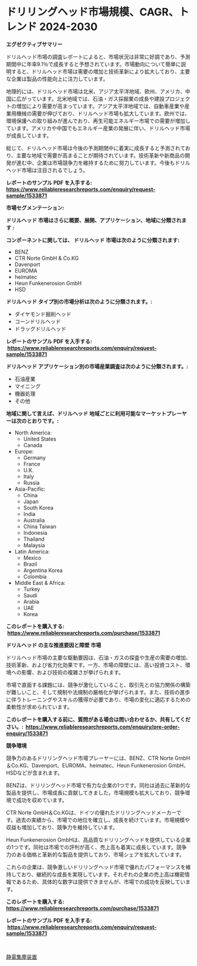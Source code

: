 <p><h1>ドリリングヘッド市場規模、CAGR、トレンド 2024-2030</h1></p><p><strong>エグゼクティブサマリー</strong></p>
<p><p>ドリルヘッド市場の調査レポートによると、市場状況は非常に好調であり、予測期間中に年率9.1％で成長すると予想されています。市場動向について簡単に説明すると、ドリルヘッド市場は需要の増加と技術革新により拡大しており、主要な企業は製品の性能向上に注力しています。</p><p>地理的には、ドリルヘッド市場は北米、アジア太平洋地域、欧州、アメリカ、中国に広がっています。北米地域では、石油・ガス採掘業の成長や建設プロジェクトの増加により需要が高まっています。アジア太平洋地域では、自動車産業や産業用機械の需要が伸びており、ドリルヘッド市場も拡大しています。欧州では、環境保護への取り組みが進んでおり、再生可能エネルギー市場での需要が増加しています。アメリカや中国でもエネルギー産業の発展に伴い、ドリルヘッド市場が成長しています。</p><p>総じて、ドリルヘッド市場は今後の予測期間中に着実に成長すると予測されており、主要な地域で需要が高まることが期待されています。技術革新や新商品の開発が進む中、企業は市場競争力を維持するために努力しています。今後もドリルヘッド市場は注目されるでしょう。</p></p>
<p><strong>レポートのサンプル PDF を入手する: <a href="https://www.reliableresearchreports.com/enquiry/request-sample/1533871">https://www.reliableresearchreports.com/enquiry/request-sample/1533871</a></strong></p>
<p><strong>市場セグメンテーション:</strong></p>
<p><strong> ドリルヘッド 市場はさらに概要、展開、アプリケーション、地域に分類されます :</strong></p>
<p><strong>コンポーネントに関しては、 ドリルヘッド 市場は次のように分類されます: &nbsp;</strong></p>
<p><ul><li>BENZ</li><li>CTR Norte GmbH & Co.KG</li><li>Davenport</li><li>EUROMA</li><li>heimatec</li><li>Heun Funkenerosion GmbH</li><li>HSD</li></ul></p>
<p><strong> ドリルヘッド タイプ別の市場分析は次のように分類されます。:</strong></p>
<p><ul><li>ダイヤモンド掘削ヘッド</li><li>コーンドリルヘッド</li><li>ドラッグドリルヘッド</li></ul></p>
<p><strong>レポートのサンプル PDF を入手する: &nbsp;<a href="https://www.reliableresearchreports.com/enquiry/request-sample/1533871">https://www.reliableresearchreports.com/enquiry/request-sample/1533871</a></strong></p>
<p><strong> ドリルヘッド アプリケーション別の市場産業調査は次のように分類されます。:</strong></p>
<p><ul><li>石油産業</li><li>マイニング</li><li>機器処理</li><li>その他</li></ul></p>
<p><strong>地域に関して言えば、ドリルヘッド 地域ごとに利用可能なマーケットプレーヤーは次のとおりです。:</strong></p>
<p><ul>
    <li>
        North America:
        <ul>
            <li>United States</li>
            <li>Canada</li>
        </ul>
    </li>
    <li>
        Europe:
        <ul>
            <li>Germany</li>
            <li>France</li>
            <li>U.K.</li>
            <li>Italy</li>
            <li>Russia</li>
        </ul>
    </li>
    <li>
        Asia-Pacific:
        <ul>
            <li>China</li>
            <li>Japan</li>
            <li>South Korea</li>
            <li>India</li>
            <li>Australia</li>
            <li>China Taiwan</li>
            <li>Indonesia</li>
            <li>Thailand</li>
            <li>Malaysia</li>
        </ul>
    </li>
    <li>
        Latin America:
        <ul>
            <li>Mexico</li>
            <li>Brazil</li>
            <li>Argentina Korea</li>
            <li>Colombia</li>
        </ul>
    </li>
    <li>
        Middle East & Africa:
        <ul>
            <li>Turkey</li>
            <li>Saudi</li>
            <li>Arabia</li>
            <li>UAE</li>
            <li>Korea</li>
        </ul>
    </li>
    </ul></p>
<p><strong>このレポートを購入する: &nbsp;<a href="https://www.reliableresearchreports.com/purchase/1533871">https://www.reliableresearchreports.com/purchase/1533871</a></strong></p>
<p><strong>ドリルヘッド の主な推進要因と障壁 市場</strong></p>
<p><p>ドリルヘッド市場の主要な駆動要因は、石油・ガスの探査や生産の需要の増加、技術革新、および省力化効果です。一方、市場の障壁には、高い投資コスト、環境への影響、および技術の複雑さが挙げられます。</p><p>市場で直面する課題には、競争が激化していること、取引先との協力関係の構築が難しいこと、そして規制や法規制の厳格化が挙げられます。また、技術の進歩に伴うトレーニングやスキルの獲得が必要であり、市場の変化に適応するための柔軟性が求められています。</p></p>
<p><strong>このレポートを購入する前に、質問がある場合は問い合わせるか、共有してください。:&nbsp; <a href="https://www.reliableresearchreports.com/enquiry/pre-order-enquiry/1533871">https://www.reliableresearchreports.com/enquiry/pre-order-enquiry/1533871</a></strong></p>
<p><strong>競争環境</strong></p>
<p><p>競争力のあるドリリングヘッド市場プレーヤーには、BENZ、CTR Norte GmbH＆Co.KG、Davenport、EUROMA、heimatec、Heun Funkenerosion GmbH、HSDなどが含まれます。</p><p>BENZは、ドリリングヘッド市場で有力な企業の1つです。同社は過去に革新的な製品を提供し、市場成長に貢献してきました。市場規模も拡大しており、競争環境で成功を収めています。</p><p>CTR Norte GmbH＆Co.KGは、ドイツの優れたドリリングヘッドメーカーです。過去の実績から、市場での地位を確立し、成長を続けています。市場規模や収益も増加しており、競争力を維持しています。</p><p>Heun Funkenerosion GmbHは、高品質なドリリングヘッドを提供している企業の1つです。同社は市場での評判が高く、売上高も着実に成長しています。競争力のある価格と革新的な製品を提供しており、市場シェアを拡大しています。</p><p>これらの企業は、競争激しいドリリングヘッド市場で優れたパフォーマンスを維持しており、継続的な成長を実現しています。それぞれの企業の売上高は機密情報であるため、具体的な数字は提供できませんが、市場での成功を反映しています。</p></p>
<p><strong>このレポートを購入する: &nbsp; <a href="https://www.reliableresearchreports.com/purchase/1533871">https://www.reliableresearchreports.com/purchase/1533871</a></strong></p>
<p><strong>レポートのサンプル PDF を入手する: &nbsp;<a href="https://www.reliableresearchreports.com/enquiry/request-sample/1533871">https://www.reliableresearchreports.com/enquiry/request-sample/1533871</a></strong><strong></strong></p>
<p>&nbsp;</p>
<p><p><a href="https://github.com/nemesis2824/Market-Research-Report-List-1/blob/main/207472717737.md">静電集塵装置</a></p></p>